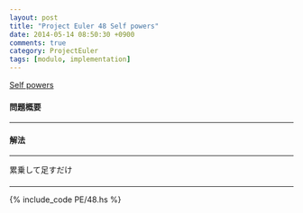 ```yaml
---
layout: post
title: "Project Euler 48 Self powers"
date: 2014-05-14 08:50:30 +0900
comments: true
category: ProjectEuler
tags: [modulo, implementation]
---
```


[Self powers](http://projecteuler.net/problem=48)

#### 問題概要

****

#### 解法

****

累乗して足すだけ

#### 

****

{% include_code PE/48.hs %}
